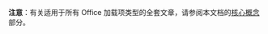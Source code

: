 <b>注意</b>：有关适用于所有 Office 加载项类型的全套文章，请参阅本文档的<a href="../overview/core-concepts-office-add-ins.md">核心概念</a>部分。